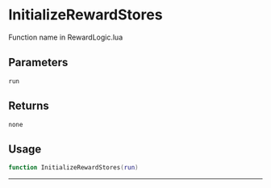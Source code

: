 # InitializeRewardStores
Function name in RewardLogic.lua
## Parameters
`run`
## Returns
`none`
## Usage
```lua
function InitializeRewardStores(run)
```
---
